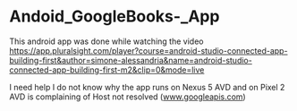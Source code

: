 # Andoid_GoogleBooks-_App

This android app was done while watching the video https://app.pluralsight.com/player?course=android-studio-connected-app-building-first&author=simone-alessandria&name=android-studio-connected-app-building-first-m2&clip=0&mode=live

I need help I do not know why the app runs on Nexus 5 AVD and on Pixel 2 AVD is complaining of Host not resolved (www.googleapis.com)
